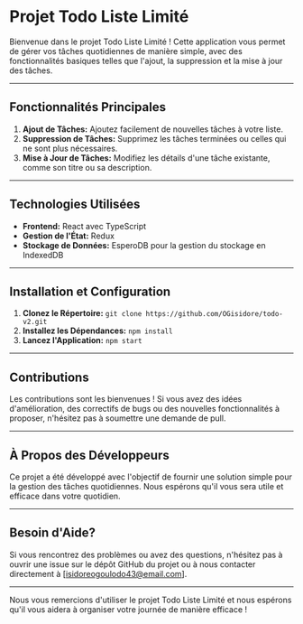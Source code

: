 #  Projet Todo Liste Limité

Bienvenue dans le projet Todo Liste Limité ! Cette application vous permet de gérer vos tâches quotidiennes de manière simple, avec des fonctionnalités basiques telles que l'ajout, la suppression et la mise à jour des tâches.

---

## Fonctionnalités Principales

1. **Ajout de Tâches:** Ajoutez facilement de nouvelles tâches à votre liste.
2. **Suppression de Tâches:** Supprimez les tâches terminées ou celles qui ne sont plus nécessaires.
3. **Mise à Jour de Tâches:** Modifiez les détails d'une tâche existante, comme son titre ou sa description.

---

## Technologies Utilisées

- **Frontend:** React avec TypeScript
- **Gestion de l'État:** Redux
- **Stockage de Données:** EsperoDB pour la gestion du stockage en IndexedDB

---

## Installation et Configuration

1. **Clonez le Répertoire:** `git clone https://github.com/OGisidore/todo-v2.git`
2. **Installez les Dépendances:** `npm install`
3. **Lancez l'Application:** `npm start`

---

## Contributions

Les contributions sont les bienvenues ! Si vous avez des idées d'amélioration, des correctifs de bugs ou des nouvelles fonctionnalités à proposer, n'hésitez pas à soumettre une demande de pull.

---

## À Propos des Développeurs

Ce projet a été développé avec l'objectif de fournir une solution simple pour la gestion des tâches quotidiennes. Nous espérons qu'il vous sera utile et efficace dans votre quotidien.

---

## Besoin d'Aide?

Si vous rencontrez des problèmes ou avez des questions, n'hésitez pas à ouvrir une issue sur le dépôt GitHub du projet ou à nous contacter directement à [isidoreogoulodo43@email.com].

---

Nous vous remercions d'utiliser le projet Todo Liste Limité et nous espérons qu'il vous aidera à organiser votre journée de manière efficace !
